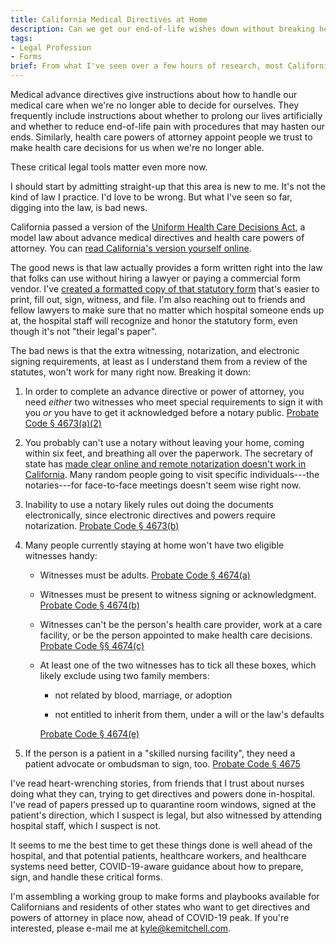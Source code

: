```yaml
---
title: California Medical Directives at Home
description: Can we get our end-of-life wishes down without breaking health orders?
tags:
- Legal Profession
- Forms
brief: From what I've seen over a few hours of research, most Californians following the standing public health orders can't meet the legal requirements for preparing and signing documents say how they want medical decisions made for them if they become seriously ill.  What's more, they likely won't be able to do so at the hospital if they're admitted, especially if they're quarantined.  I suspect the same in many other states.
---
```


Medical advance directives give instructions about how to handle our medical care when we're no longer able to decide for ourselves.  They frequently include instructions about whether to prolong our lives artificially and whether to reduce end-of-life pain with procedures that may hasten our ends.  Similarly, health care powers of attorney appoint people we trust to make health care decisions for us when we're no longer able.

These critical legal tools matter even more now.

I should start by admitting straight-up that this area is new to me.  It's not the kind of law I practice.  I'd love to be wrong.  But what I've seen so far, digging into the law, is bad news.

California passed a version of the [Uniform Health Care Decisions Act](https://www.uniformlaws.org/committees/community-home?CommunityKey=63ac0471-5975-49b0-8a36-6a4d790a4edf), a model law about advance medical directives and health care powers of attorney.  You can [read California's version yourself online](https://leginfo.legislature.ca.gov/faces/codes_displayexpandedbranch.xhtml?tocCode=PROB&division=4.7.&title=&part=2.&chapter=&article=).

The good news is that law actually provides a form written right into the law that folks can use without hiring a lawyer or paying a commercial form vendor.  I've [created a formatted copy of that statutory form](https://prepperpaper.com/resources/california/statutory-form.pdf) that's easier to print, fill out, sign, witness, and file.  I'm also reaching out to friends and fellow lawyers to make sure that no matter which hospital someone ends up at, the hospital staff will recognize and honor the statutory form, even though it's not "their legal's paper".

The bad news is that the extra witnessing, notarization, and electronic signing requirements, at least as I understand them from a review of the statutes, won't work for many right now.  Breaking it down:

1.  In order to complete an advance directive or power of attorney, you need _either_ two witnesses who meet special requirements to sign it with you _or_ you have to get it acknowledged before a notary public.  [Probate Code § 4673(a)(2)][4673]

2.  You probably can't use a notary without leaving your home, coming within six feet, and breathing all over the paperwork.  The secretary of state has [made clear online and remote notarization doesn't work in California](https://www.sos.ca.gov/notary/customer-alerts/).  Many random people going to visit specific individuals---the notaries---for face-to-face meetings doesn't seem wise right now.

3.  Inability to use a notary likely rules out doing the documents electronically, since electronic directives and powers require notarization.  [Probate Code § 4673(b)][4673]

4.  Many people currently staying at home won't have two eligible witnesses handy:

    - Witnesses must be adults.  [Probate Code § 4674(a)][4674]

    - Witnesses must be present to witness signing or acknowledgment.  [Probate Code § 4674(b)][4674]

    - Witnesses can't be the person's health care provider, work at a care facility, or be the person appointed to make health care decisions.  [Probate Code §§ 4674(c)][4674]

    - At least one of the two witnesses has to tick all these boxes, which likely exclude using two family members:

      - not related by blood, marriage, or adoption

      - not entitled to inherit from them, under a will or the law's defaults

      [Probate Code § 4674(e)][4674]

5.  If the person is a patient in a "skilled nursing facility", they need a patient advocate or ombudsman to sign, too. [Probate Code § 4675][4675]

[4673]: https://leginfo.legislature.ca.gov/faces/codes_displaySection.xhtml?sectionNum=4673.&lawCode=PROB

[4674]: https://leginfo.legislature.ca.gov/faces/codes_displaySection.xhtml?sectionNum=4674.&lawCode=PROB

[4675]: https://leginfo.legislature.ca.gov/faces/codes_displaySection.xhtml?sectionNum=4674.&lawCode=PROB

I've read heart-wrenching stories, from friends that I trust about nurses doing what they can, trying to get directives and powers done in-hospital.  I've read of papers pressed up to quarantine room windows, signed at the patient's direction, which I suspect is legal, but also witnessed by attending hospital staff, which I suspect is not.

It seems to me the best time to get these things done is well ahead of the hospital, and that potential patients, healthcare workers, and healthcare systems need better, COVID-19-aware guidance about how to prepare, sign, and handle these critical forms.

I'm assembling a working group to make forms and playbooks available for Californians and residents of other states who want to get directives and powers of attorney in place now, ahead of COVID-19 peak.  If you're interested, please e-mail me at [kyle@kemitchell.com](mailto:kyle@kemitchell.com).
